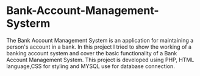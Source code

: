 # Bank-Account-Management-Systerm
The Bank Account Management System is an application for maintaining a person's account in a bank. In this project I tried to show the working of a banking account system and cover the basic functionality of a Bank Account Management System. This project is developed using PHP, HTML language,CSS for styling and MYSQL use for database connection.
